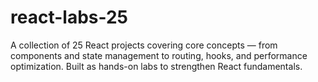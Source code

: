 # react-labs-25
A collection of 25 React projects covering core concepts — from components and state management to routing, hooks, and performance optimization. Built as hands-on labs to strengthen React fundamentals.
